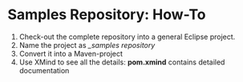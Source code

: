 Samples Repository: How-To
==========================
  
1. Check-out the complete repository into a general Eclipse project.
2. Name the project as *_samples repository*
3. Convert it into a Maven-project
4. Use XMind to see all the details: **pom.xmind** contains detailed documentation
 


